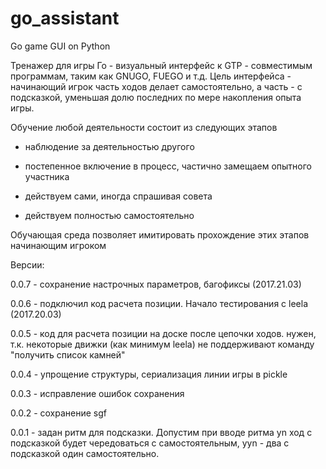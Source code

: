 # go_assistant
Go game GUI on Python


Тренажер для игры Го - визуальный интерфейс к GTP - совместимым программам, таким как 
GNUGO, FUEGO и т.д.  Цель интерфейса - начинающий игрок часть ходов делает самостоятельно,
а часть - с подсказкой, уменьшая долю последних по мере накопления опыта игры.

Обучение любой деятельности состоит из следующих этапов

 - наблюдение за деятельностью другого

 - постепенное включение в процесс, частично замещаем опытного участника

 - действуем сами, иногда спрашивая совета

 - действуем полностью самостоятельно

Обучающая среда позволяет имитировать прохождение этих этапов начинающим игроком 



Версии:

0.0.7 - сохранение настрочных параметров, багофиксы (2017.21.03)

0.0.6 - подключил код расчета позиции. Начало тестирования с leela  (2017.20.03)

0.0.5 - код для расчета позиции на доске после цепочки ходов. нужен, т.к. некоторые движки 
(как минимум leela) не поддерживают команду "получить список камней"

0.0.4 - упрощение структуры, сериализация линии игры в pickle

0.0.3 - исправление ошибок сохранения

0.0.2 - сохранение sgf

0.0.1 - задан ритм для подсказки. Допустим при вводе ритма yn ход с подсказкой будет 
чередоваться с самостоятельным, yyn - два с подсказкой один самостоятельно.
